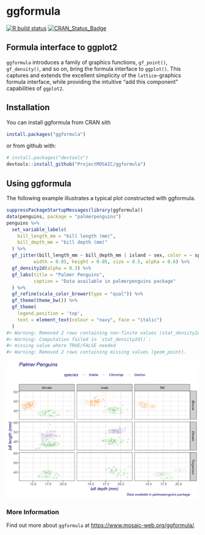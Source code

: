 
<!-- README.md is generated from README.Rmd. Please edit that file -->

# ggformula

<!-- badges: start -->

[![R build
status](https://github.com/ProjectMOSAIC/ggformula/workflows/R-CMD-check/badge.svg)](https://github.com/ProjectMOSAIC/ggformula/actions)
[![CRAN\_Status\_Badge](http://www.r-pkg.org/badges/version/ggformula)](https://cran.r-project.org/package=ggformula)
<!-- badges: end -->

<!--
[![Codecov test coverage](https://codecov.io/gh/ProjectMOSAIC/ggformula/branch/master/graph/badge.svg)](https://codecov.io/gh/ProjectMOSAIC/ggformula?branch=master)
-->

## Formula interface to ggplot2

`ggformula` introduces a family of graphics functions, `gf_point()`,
`gf_density()`, and so on, bring the formula interface to `ggplot()`.
This captures and extends the excellent simplicity of the
`lattice`-graphics formula interface, while providing the intuitive “add
this component” capabilities of `ggplot2`.

## Installation

You can install ggformula from CRAN sith

``` r
install.packages("ggformula")
```

or from github with:

``` r
# install.packages("devtools")
devtools::install_github("ProjectMOSAIC/ggformula")
```

## Using ggformula

The following example illustrates a typical plot constructed with
ggformula.

``` r
suppressPackageStartupMessages(library(ggformula))
data(penguins, package = "palmerpenguins")
penguins %>% 
  set_variable_labels(
    bill_length_mm = "bill length (mm)",
    bill_depth_mm = "bill depth (mm)"
  ) %>%
  gf_jitter(bill_length_mm ~ bill_depth_mm | island ~ sex, color = ~ species,
          width = 0.05, height = 0.05, size = 0.5, alpha = 0.6) %>%
  gf_density2d(alpha = 0.3) %>%
  gf_labs(title = "Palmer Penguins",
          caption = "Data available in palmerpenguins package"
  ) %>%
  gf_refine(scale_color_brewer(type = "qual")) %>%
  gf_theme(theme_bw()) %>%
  gf_theme(
    legend.position = 'top',
    text = element_text(colour = "navy", face = "italic")
  )
#> Warning: Removed 2 rows containing non-finite values (stat_density2d).
#> Warning: Computation failed in `stat_density2d()`:
#> missing value where TRUE/FALSE needed
#> Warning: Removed 2 rows containing missing values (geom_point).
```

![](README-example-1.png)<!-- -->

### More Information

Find out more about `ggformula` at <https://www.mosaic-web.org/ggformula/>.

